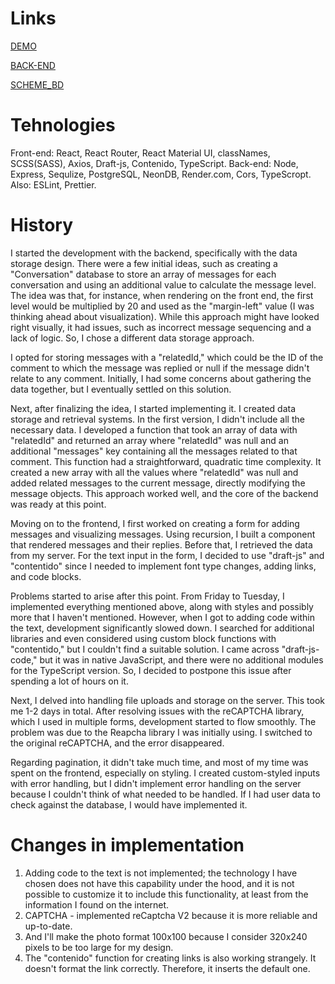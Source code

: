 # Links
[DEMO](https://m1k1ta.github.io/spa_front-end/)

[BACK-END](https://github.com/M1k1ta/spa_back-end)

[SCHEME_BD](https://www.figma.com/file/xBjjAgeCtjX7x5Kv4mYBNf/Untitled?type=whiteboard&node-id=0%3A1&t=UhbXXTrGos1xJOHf-1)

# Tehnologies
Front-end: React, React Router, React Material UI, classNames, SCSS(SASS), Axios, Draft-js, Contenido, TypeScript.
Back-end: Node, Express, Sequlize, PostgreSQL, NeonDB, Render.com, Cors, TypeScropt.
Also: ESLint, Prettier.

# History
I started the development with the backend, specifically with the data storage design. There were a few initial ideas, such as creating a "Conversation" database to store an array of messages for each conversation and using an additional value to calculate the message level. The idea was that, for instance, when rendering on the front end, the first level would be multiplied by 20 and used as the "margin-left" value (I was thinking ahead about visualization). While this approach might have looked right visually, it had issues, such as incorrect message sequencing and a lack of logic. So, I chose a different data storage approach.

I opted for storing messages with a "relatedId," which could be the ID of the comment to which the message was replied or null if the message didn't relate to any comment. Initially, I had some concerns about gathering the data together, but I eventually settled on this solution.

Next, after finalizing the idea, I started implementing it. I created data storage and retrieval systems. In the first version, I didn't include all the necessary data. I developed a function that took an array of data with "relatedId" and returned an array where "relatedId" was null and an additional "messages" key containing all the messages related to that comment. This function had a straightforward, quadratic time complexity. It created a new array with all the values where "relatedId" was null and added related messages to the current message, directly modifying the message objects. This approach worked well, and the core of the backend was ready at this point.

Moving on to the frontend, I first worked on creating a form for adding messages and visualizing messages. Using recursion, I built a component that rendered messages and their replies. Before that, I retrieved the data from my server. For the text input in the form, I decided to use "draft-js" and "contentido" since I needed to implement font type changes, adding links, and code blocks.

Problems started to arise after this point. From Friday to Tuesday, I implemented everything mentioned above, along with styles and possibly more that I haven't mentioned. However, when I got to adding code within the text, development significantly slowed down. I searched for additional libraries and even considered using custom block functions with "contentido," but I couldn't find a suitable solution. I came across "draft-js-code," but it was in native JavaScript, and there were no additional modules for the TypeScript version. So, I decided to postpone this issue after spending a lot of hours on it.

Next, I delved into handling file uploads and storage on the server. This took me 1-2 days in total. After resolving issues with the reCAPTCHA library, which I used in multiple forms, development started to flow smoothly. The problem was due to the Reapcha library I was initially using. I switched to the original reCAPTCHA, and the error disappeared.

Regarding pagination, it didn't take much time, and most of my time was spent on the frontend, especially on styling. I created custom-styled inputs with error handling, but I didn't implement error handling on the server because I couldn't think of what needed to be handled. If I had user data to check against the database, I would have implemented it.

# Changes in implementation
1. Adding code to the text is not implemented; the technology I have chosen does not have this capability under the hood, and it is not possible to customize it to include this functionality, at least from the information I found on the internet.
2. CAPTCHA - implemented reCaptcha V2 because it is more reliable and up-to-date.
3. And I'll make the photo format 100x100 because I consider 320x240 pixels to be too large for my design.
4. The "contenido" function for creating links is also working strangely. It doesn't format the link correctly. Therefore, it inserts the default one.

